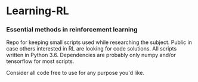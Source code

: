 # Learning-RL

### Essential methods in reinforcement learning

Repo for keeping small scripts used while researching the subject. Public in case others interested in RL are looking for code solutions. All scripts written in Python 3.6. Dependencies are probably only numpy and/or tensorflow for most scripts. 

Consider all code free to use for any purpose you'd like. 